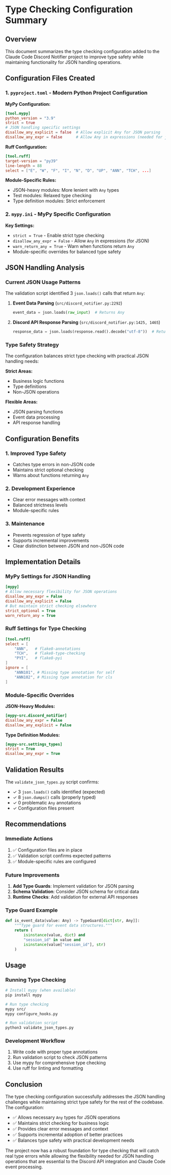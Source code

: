 # Type Checking Configuration Summary

## Overview

This document summarizes the type checking configuration added to the Claude Code Discord Notifier project to improve type safety while maintaining functionality for JSON handling operations.

## Configuration Files Created

### 1. `pyproject.toml` - Modern Python Project Configuration

**MyPy Configuration:**
```toml
[tool.mypy]
python_version = "3.9"
strict = true
# JSON handling specific settings
disallow_any_explicit = false  # Allow explicit Any for JSON parsing
disallow_any_expr = false      # Allow Any in expressions (needed for json.loads)
```

**Ruff Configuration:**
```toml
[tool.ruff]
target-version = "py39"
line-length = 88
select = ["E", "W", "F", "I", "N", "D", "UP", "ANN", "TCH", ...]
```

**Module-Specific Rules:**
- JSON-heavy modules: More lenient with `Any` types
- Test modules: Relaxed type checking
- Type definition modules: Strict enforcement

### 2. `mypy.ini` - MyPy Specific Configuration

**Key Settings:**
- `strict = True` - Enable strict type checking
- `disallow_any_expr = False` - Allow `Any` in expressions (for JSON)
- `warn_return_any = True` - Warn when functions return `Any`
- Module-specific overrides for balanced type safety

## JSON Handling Analysis

### Current JSON Usage Patterns

The validation script identified 3 `json.loads()` calls that return `Any`:

1. **Event Data Parsing** (`src/discord_notifier.py:2292`)
   ```python
   event_data = json.loads(raw_input)  # Returns Any
   ```

2. **Discord API Response Parsing** (`src/discord_notifier.py:1425, 1465`)
   ```python
   response_data = json.loads(response.read().decode("utf-8"))  # Returns Any
   ```

### Type Safety Strategy

The configuration balances strict type checking with practical JSON handling needs:

**Strict Areas:**
- Business logic functions
- Type definitions
- Non-JSON operations

**Flexible Areas:**
- JSON parsing functions
- Event data processing
- API response handling

## Configuration Benefits

### 1. Improved Type Safety
- Catches type errors in non-JSON code
- Maintains strict optional checking
- Warns about functions returning `Any`

### 2. Development Experience
- Clear error messages with context
- Balanced strictness levels
- Module-specific rules

### 3. Maintenance
- Prevents regression of type safety
- Supports incremental improvements
- Clear distinction between JSON and non-JSON code

## Implementation Details

### MyPy Settings for JSON Handling

```ini
[mypy]
# Allow necessary flexibility for JSON operations
disallow_any_expr = False
disallow_any_explicit = False
# But maintain strict checking elsewhere
strict_optional = True
warn_return_any = True
```

### Ruff Settings for Type Checking

```toml
[tool.ruff]
select = [
    "ANN",   # flake8-annotations
    "TCH",   # flake8-type-checking
    "PYI",   # flake8-pyi
]
ignore = [
    "ANN101", # Missing type annotation for self
    "ANN102", # Missing type annotation for cls
]
```

### Module-Specific Overrides

**JSON-Heavy Modules:**
```ini
[mypy-src.discord_notifier]
disallow_any_expr = False
disallow_any_explicit = False
```

**Type Definition Modules:**
```ini
[mypy-src.settings_types]
strict = True
disallow_any_expr = True
```

## Validation Results

The `validate_json_types.py` script confirms:
- ✓ 3 `json.loads()` calls identified (expected)
- ✓ 8 `json.dumps()` calls (properly typed)
- ✓ 0 problematic `Any` annotations
- ✓ Configuration files present

## Recommendations

### Immediate Actions
1. ✅ Configuration files are in place
2. ✅ Validation script confirms expected patterns
3. ✅ Module-specific rules are configured

### Future Improvements
1. **Add Type Guards**: Implement validation for JSON parsing
2. **Schema Validation**: Consider JSON schema for critical data
3. **Runtime Checks**: Add validation for external API responses

### Type Guard Example
```python
def is_event_data(value: Any) -> TypeGuard[dict[str, Any]]:
    """Type guard for event data structures."""
    return (
        isinstance(value, dict) and
        "session_id" in value and
        isinstance(value["session_id"], str)
    )
```

## Usage

### Running Type Checking
```bash
# Install mypy (when available)
pip install mypy

# Run type checking
mypy src/
mypy configure_hooks.py

# Run validation script
python3 validate_json_types.py
```

### Development Workflow
1. Write code with proper type annotations
2. Run validation script to check JSON patterns
3. Use mypy for comprehensive type checking
4. Use ruff for linting and formatting

## Conclusion

The type checking configuration successfully addresses the JSON handling challenges while maintaining strict type safety for the rest of the codebase. The configuration:

- ✅ Allows necessary `Any` types for JSON operations
- ✅ Maintains strict checking for business logic
- ✅ Provides clear error messages and context
- ✅ Supports incremental adoption of better practices
- ✅ Balances type safety with practical development needs

The project now has a robust foundation for type checking that will catch real type errors while allowing the flexibility needed for JSON handling operations that are essential to the Discord API integration and Claude Code event processing.